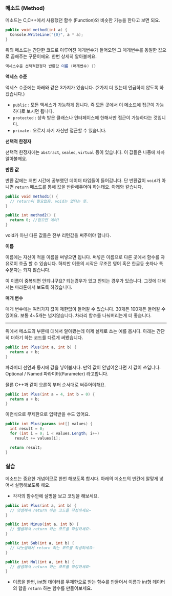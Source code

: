 ### 메소드 (Method)

메소드는 C,C++에서 사용했던 함수 (Function)와 비슷한 기능을 한다고 보면 되요.

```csharp
public void method(int a) {
  Console.WriteLine("{0}", a * a);
}
```

위의 메소드는 간단한 코드로 이루어진 매개변수가 들어오면 그 매개변수를 동일한 값으로 곱해주는 구문이에요.
한번 상세히 알아볼께요.

```csharp
액세스수준 선택적한정자 반환값 이름 (매개변수) {}
```

**액세스 수준**

액세스 수준에는 아래와 같은 3가지가 있습니다. (2가지 더 있는데 언급하지 않도록 하겠습니다.)

- `public` : 모든 액세스가 가능하게 됩니다. 즉 모든 곳에서 이 메소드에 접근이 가능하다로 보시면 됩니다.
- `protected` : 상속 받은 클래스나 인터페이스에 한해서만 접근이 가능하다는 것입니다.
- `private` : 오로지 자기 자신만 접근할 수 있습니다.

**선택적 한정자**

선택적 한정자에는 `abstract`, `sealed`, `virtual` 등이 있습니다.
이 값들은 나중에 차차 알아볼께요.

**반환 값**

반환 값에는 저번 시간에 공부했던 데이터 타입들이 들어갑니다.
단 반환값이 `void`가 아니면 `return` 메소드를 통해 값을 반환해주어야 하는데요. 아래와 같습니다.

```csharp
public void method1() {
  // return이 필요없음. void는 없다는 뜻.
}

public int method2() {
  return 0; //없으면 에러!
}
```

void가 아닌 다른 값들은 전부 리턴값을 써주어야 합니다.

**이름**

이름에는 자신이 적을 이름을 써넣으면 됩니다. 써넣은 이름으로 다른 곳에서 함수를 자유로이 호출 할 수 있습니다. 하지만 이름의 시작은 무조껀 영어 혹은 한글등 숫자나 특수문자는 되지 않습니다.

이 이름이 중복되면 안되냐구요? 되는경우가 있고 안되는 경우가 있습니다. 그것에 대해서는 마라톤에서 보도록 하겠습니다.

**매개 변수**

매개 변수에는 여러가지 값이 제한없이 들어갈 수 있습니다. 30개든 100개든 들어갈 수 있어요.
보통 4~5개는 넘지않습니다. 차라리 함수를 나눠버리는게 더 좋습니다.

---

위에서 메소드의 부분에 대해서 알아봤는데 이제 실제로 쓰는 예를 봅시다.
아래는 간단히 더하기 하는 코드를 다르게 써봤습니다.

```csharp
public int Plus(int a, int b) {
  return a + b;
}
```

파라미터 선언과 동시에 값을 넣어봅시다. 만약 값이 안넘어온다면 저 값이 쓰입니다.
Optional / Named 파라미터(Parameter) 라고합니다.

물론 C++과 같이 오른쪽 부터 순서대로 써주어야해요.

```csharp
public int Plus(int a = 4, int b = 0) {
  return a + b;
}
```

이런식으로 무제한으로 입력받을 수도 있어요.

```csharp
public int Plus(params int[] values) {
  int result = 0;
  for (int i = 0; i < values.Length; i++)
    result += values[i];

  return result;
}
```

### 실습

메소드는 중요한 개념이므로 한번 해보도록 합시다.
아래의 메소드의 빈칸에 알맞게 넣어서 실행해보도록 해요.


- 각각의 함수안에 설명을 보고 코딩을 해보세요.
```csharp
public int Plus(int a, int b) {
  // 덧셈해서 return 하는 코드를 작성하세요~
}

public int Minus(int a, int b) {
  // 뺄셈해서 return 하는 코드를 작성하세요~
}

public int Sub(int a, int b) {
  // 나눗셈해서 return 하는 코드를 작성하세요~
}

public int Mul(int a, int b) {
  // 곱셈해서 return 하는 코드를 작성하세요~
}
```

- 이름을 한번, int형 데이터를 무제한으로 받는 함수를 만들어서 이름과 int형 데이터의 합을 `return` 하는 함수를 만들어보세요.

